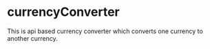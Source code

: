 # currencyConverter
This is api based currency converter which converts one currency to another currency.
